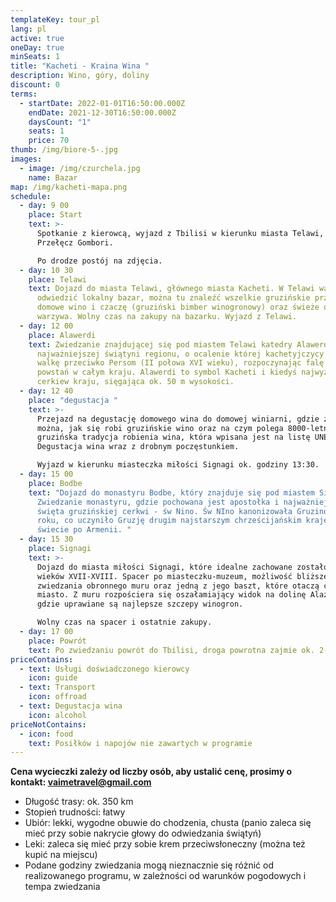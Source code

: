 ```yaml
---
templateKey: tour_pl
lang: pl
active: true
oneDay: true
minSeats: 1
title: "Kacheti - Kraina Wina "
description: Wino, góry, doliny
discount: 0
terms:
  - startDate: 2022-01-01T16:50:00.000Z
    endDate: 2021-12-30T16:50:00.000Z
    daysCount: "1"
    seats: 1
    price: 70
thumb: /img/biore-5-.jpg
images:
  - image: /img/czurchela.jpg
    name: Bazar
map: /img/kacheti-mapa.png
schedule:
  - day: 9 00
    place: Start
    text: >-
      Spotkanie z kierowcą, wyjazd z Tbilisi w kierunku miasta Telawi, przez
      Przełęcz Gombori. 

      Po drodze postój na zdjęcia. 
  - day: 10 30
    place: Telawi
    text: Dojazd do miasta Telawi, głównego miasta Kacheti. W Telawi warto jest
      odwiedzić lokalny bazar, można tu znaleźć wszelkie gruzińskie przyprawy,
      domowe wino i czaczę (gruziński bimber winogronowy) oraz świeże owoce i
      warzywa. Wolny czas na zakupy na bazarku. Wyjazd z Telawi.
  - day: 12 00
    place: Alawerdi
    text: Zwiedzanie znajdującej się pod miastem Telawi katedry Alawerdi (XII w.),
      najważniejszej świątyni regionu, o ocalenie której kachetyjczycy podjęli
      walkę przeciwko Persom (II połowa XVI wieku), rozpoczynając falę masowych
      powstań w całym kraju. Alawerdi to symbol Kacheti i kiedyś najwyższa
      cerkiew kraju, sięgająca ok. 50 m wysokości.
  - day: 12 40
    place: "degustacja "
    text: >-
      Przejazd na degustację domowego wina do domowej winiarni, gdzie zobaczyć
      można, jak się robi gruzińskie wino oraz na czym polega 8000-letnia
      gruzińska tradycja robienia wina, która wpisana jest na listę UNESCO.
      Degustacja wina wraz z drobnym poczęstunkiem.

      Wyjazd w kierunku miasteczka miłości Signagi ok. godziny 13:30.
  - day: 15 00
    place: Bodbe
    text: "Dojazd do monastyru Bodbe, który znajduje się pod miastem Signagi.
      Zwiedzanie monastyru, gdzie pochowana jest apostołka i najważniejsza
      święta gruzińskiej cerkwi - św Nino. Św NIno kanonizowała Gruzinów w 337
      roku, co uczyniło Gruzję drugim najstarszym chrześcijańskim krajem na
      świecie po Armenii. "
  - day: 15 30
    place: Signagi
    text: >-
      Dojazd do miasta miłości Signagi, które idealne zachowane zostało od
      wieków XVII-XVIII. Spacer po miasteczku-muzeum, możliwość bliższego
      zwiedzania obronnego muru oraz jedną z jego baszt, które otaczą całe
      miasto. Z muru rozpościera się oszałamiający widok na dolinę Alazanską,
      gdzie uprawiane są najlepsze szczepy winogron. 

      Wolny czas na spacer i ostatnie zakupy.
  - day: 17 00
    place: Powrót
    text: Po zwiedzaniu powrót do Tbilisi, droga powrotna zajmie ok. 2-2,5 godzin.
priceContains:
  - text: Usługi doświadczonego kierowcy
    icon: guide
  - text: Transport
    icon: offroad
  - text: Degustacja wina
    icon: alcohol
priceNotContains:
  - icon: food
    text: Posiłków i napojów nie zawartych w programie
---
```

**Cena wycieczki zależy od liczby osób, aby ustalić cenę, prosimy o kontakt: vaimetravel@gmail.com**



* Długość trasy: ok. 350 km
* Stopień trudności: łatwy
* Ubiór: lekki, wygodne obuwie do chodzenia, chusta (panio zaleca się mieć przy sobie nakrycie głowy do odwiedzania świątyń)
* Leki: zaleca się mieć przy sobie krem przeciwsłoneczny (można też kupić na miejscu)
* Podane godziny zwiedzania mogą nieznacznie się różnić od realizowanego programu, w zależności od warunków pogodowych i tempa zwiedzania